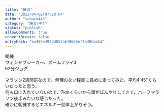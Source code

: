 ```yaml
---
title: "練習"
date: '2022-04-02T07:28:04'
author: "subaru44k"
category: "練習(中)"
status: "publish"
allowComments: true
convertBreaks: false
entryHash: "ea467e497dd857a648666ef4a49dbe1d"
---
```

朝練<br>
ウィンドブレーカー、ズームフライ3<br>
62分ジョグ<br>
<br>
マラソン2週間前なので、無理のない程度に長めに走ってみた。平均4'45"くらいだったと思う。<br>
何も口に入れていないので、7kmくらいから頭がぼんやりしてきて、ハーフマラソン後半みたいな感じだった。<br>
確かに朝練するとエネルギー効率上がりそう。
